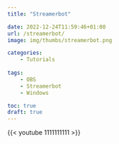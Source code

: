 ```yaml
---
title: "Streamerbot"

date: 2022-12-24T11:59:46+01:00
url: /streamerbot/
image: img/thumbs/streamerbot.png

categories:
    - Tutorials
  
tags:
    - OBS
    - Streamerbot
    - Windows

toc: true
draft: true
---
```









{{< youtube 1111111111 >}}